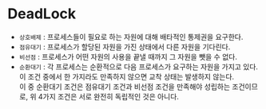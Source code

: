 # DeadLock

- `상호배제` : 프로세스들이 필요로 하는 자원에 대해 배타적인 통제권을 요구한다.  
- `점유대기` : 프로세스가 할당된 자원을 가진 상태에서 다른 자원을 기다린다.  
- `비선점` : 프로세스가 어떤 자원의 사용을 끝낼 때까지 그 자원을 뺏을 수 없다.  
- `순환대기` : 각 프로세스는 순환적으로 다음 프로세스가 요구하는 자원을 가지고 있다.  
이 조건 중에서 한 가지라도 만족하지 않으면 교착 상태는 발생하지 않는다.  
이 중 순환대기 조건은 점유대기 조건과 비선점 조건을 만족해야 성립하는 조건이므로, 위 4가지 조건은 서로 완전히 독립적인 것은 아니다.
